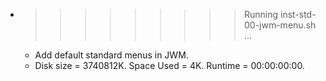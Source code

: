 * >>>>>>>>> Running inst-std-00-jwm-menu.sh ...
  * Add default standard menus in JWM.
  * Disk size = 3740812K. Space Used = 4K. Runtime = 00:00:00:00.
